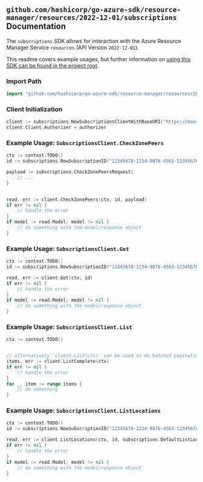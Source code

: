 
## `github.com/hashicorp/go-azure-sdk/resource-manager/resources/2022-12-01/subscriptions` Documentation

The `subscriptions` SDK allows for interaction with the Azure Resource Manager Service `resources` (API Version `2022-12-01`).

This readme covers example usages, but further information on [using this SDK can be found in the project root](https://github.com/hashicorp/go-azure-sdk/tree/main/docs).

### Import Path

```go
import "github.com/hashicorp/go-azure-sdk/resource-manager/resources/2022-12-01/subscriptions"
```


### Client Initialization

```go
client := subscriptions.NewSubscriptionsClientWithBaseURI("https://management.azure.com")
client.Client.Authorizer = authorizer
```


### Example Usage: `SubscriptionsClient.CheckZonePeers`

```go
ctx := context.TODO()
id := subscriptions.NewSubscriptionID("12345678-1234-9876-4563-123456789012")

payload := subscriptions.CheckZonePeersRequest{
	// ...
}


read, err := client.CheckZonePeers(ctx, id, payload)
if err != nil {
	// handle the error
}
if model := read.Model; model != nil {
	// do something with the model/response object
}
```


### Example Usage: `SubscriptionsClient.Get`

```go
ctx := context.TODO()
id := subscriptions.NewSubscriptionID("12345678-1234-9876-4563-123456789012")

read, err := client.Get(ctx, id)
if err != nil {
	// handle the error
}
if model := read.Model; model != nil {
	// do something with the model/response object
}
```


### Example Usage: `SubscriptionsClient.List`

```go
ctx := context.TODO()


// alternatively `client.List(ctx)` can be used to do batched pagination
items, err := client.ListComplete(ctx)
if err != nil {
	// handle the error
}
for _, item := range items {
	// do something
}
```


### Example Usage: `SubscriptionsClient.ListLocations`

```go
ctx := context.TODO()
id := subscriptions.NewSubscriptionID("12345678-1234-9876-4563-123456789012")

read, err := client.ListLocations(ctx, id, subscriptions.DefaultListLocationsOperationOptions())
if err != nil {
	// handle the error
}
if model := read.Model; model != nil {
	// do something with the model/response object
}
```
